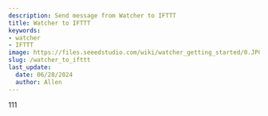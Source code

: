 ```yaml
---
description: Send message from Watcher to IFTTT
title: Watcher to IFTTT
keywords:
- watcher
- IFTTT
image: https://files.seeedstudio.com/wiki/watcher_getting_started/0.JPG
slug: /watcher_to_ifttt
last_update:
  date: 06/28/2024
  author: Allen
---
```


111